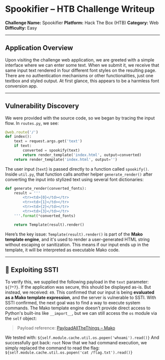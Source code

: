 # Spookifier – HTB Challenge Writeup

**Challenge Name:** Spookifier
**Platform:** Hack The Box (HTB)
**Category:** Web
**Difficulty:** Easy

---

## Application Overview

Upon visiting the challenge web application, we are greeted with a simple interface where we can enter some text. When we submit it, we receive that same input text rendered in four different font styles on the resulting page. There are no authentication mechanisms or other functionalities, just one textbox and styled output. At first glance, this appears to be a harmless font conversion app.

---

## Vulnerability Discovery

We were provided with the source code, so we began by tracing the input flow. In `routes.py`, we see:

```python
@web.route('/')
def index():
    text = request.args.get('text')
    if text:
        converted = spookify(text)
        return render_template('index.html', output=converted)
    return render_template('index.html', output='')
```

The user input (`text`) is passed directly to a function called `spookify()`. Inside `util.py`, that function calls another helper `generate_render()` after converting the input into stylized text using several font dictionaries:

```python
def generate_render(converted_fonts):
    result = '''
        <tr><td>{0}</td></tr>
        <tr><td>{1}</td></tr>
        <tr><td>{2}</td></tr>
        <tr><td>{3}</td></tr>
    '''.format(*converted_fonts)

    return Template(result).render()
```

Here’s the key issue: `Template(result).render()` is part of the **Mako template engine**, and it's used to render a user-generated HTML string without escaping or sanitization. This means if our input ends up in the template, it will be interpreted as executable Mako code.

---

## 🚨 Exploiting SSTI
To verify this, we supplied the following payload in the `text` parameter: ``` ${7*7} ```. If the application was secure, this should be displayed as-is. But instead, we received: ``` 49 ```. This confirmed that our input is being **evaluated as a Mako template expression**, and the server is vulnerable to SSTI.
With SSTI confirmed, the next goal was to find a way to execute system commands. The Mako template engine doesn't provide direct access to Python's built-ins like `__import__`, but we can still access the `os` module via the `self` object:

> Payload reference: [PayloadAllTheThings – Mako](https://github.com/swisskyrepo/PayloadsAllTheThings/tree/master/Server%20Side%20Template%20Injection#mako)

We tested with: ``` ${self.module.cache.util.os.popen('whoami').read()} ``` And successfully got back: ``` root ```
Now that we had command execution, we simply replaced the command to read the flag: ``` ${self.module.cache.util.os.popen('cat /flag.txt').read()} ```
